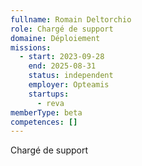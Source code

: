 ```yaml
---
fullname: Romain Deltorchio
role: Chargé de support
domaine: Déploiement
missions:
  - start: 2023-09-28
    end: 2025-08-31
    status: independent
    employer: Opteamis
    startups:
      - reva
memberType: beta
competences: []
---
```

Chargé de support